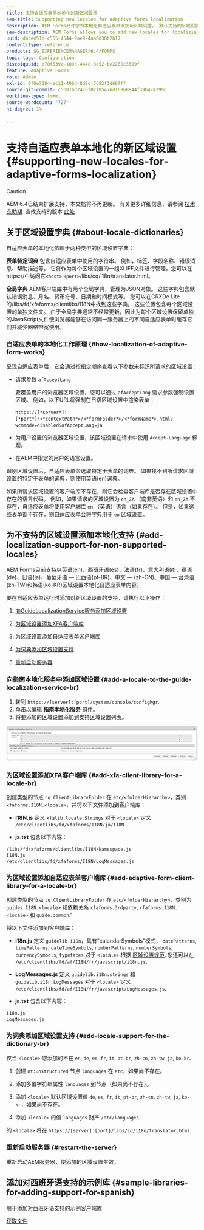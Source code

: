 ```yaml
---
title: 支持自适应表单本地化的新区域设置
seo-title: Supporting new locales for adaptive forms localization
description: AEM Forms允许您为本地化自适应表单添加新区域设置。 默认支持的区域设置为英语、法语、德语和日语。
seo-description: AEM Forms allows you to add new locales for localizing adaptive forms. The supported locales by default are English, French, German, and Japanese.
uuid: d4cee51b-c555-4544-9ae9-4aa8d38b2b17
content-type: reference
products: SG_EXPERIENCEMANAGER/6.4/FORMS
topic-tags: Configuration
discoiquuid: e78f539a-109c-444c-8e52-be2260c3509f
feature: Adaptive Forms
role: Admin
exl-id: 9f0e7284-ac11-406d-8d8c-7682f1d66fff
source-git-commit: c5b816d74c6f02f85476d16868844f39b4c47996
workflow-type: tm+mt
source-wordcount: '727'
ht-degree: 1%

---
```


# 支持自适应表单本地化的新区域设置 {#supporting-new-locales-for-adaptive-forms-localization}

>[!CAUTION]
>
>AEM 6.4已结束扩展支持，本文档将不再更新。 有关更多详细信息，请参阅 [技术支助期](https://helpx.adobe.com/cn/support/programs/eol-matrix.html). 查找支持的版本 [此处](https://experienceleague.adobe.com/docs/).

## 关于区域设置字典 {#about-locale-dictionaries}

自适应表单的本地化依赖于两种类型的区域设置字典：

**表单特定词典** 包含自适应表单中使用的字符串。 例如，标签、字段名称、错误消息、帮助描述等。 它将作为每个区域设置的一组XLIFF文件进行管理，您可以在https://中访问它`<host>`:`<port>`/libs/cq/i18n/translator.html。

**全局字典** AEM客户端库中有两个全局字典，管理为JSON对象。 这些字典包含默认错误消息、月名、货币符号、日期和时间模式等。 您可以在CRXDe Lite的/libs/fd/xfaforms/clientlibs/I18N中找到这些字典。 这些位置包含每个区域设置的单独文件夹。 由于全局字典通常不经常更新，因此为每个区域设置保留单独的JavaScript文件使浏览器能够在访问同一服务器上的不同自适应表单时缓存它们并减少网络带宽使用。

### 自适应表单的本地化工作原理 {#how-localization-of-adaptive-form-works}

呈现自适应表单后，它会通过按指定顺序查看以下参数来标识所请求的区域设置：

* 请求参数 `afAcceptLang`

   要覆盖用户的浏览器区域设置，您可以通过 `afAcceptLang` 请求参数强制设置区域。 例如，以下URL将强制在日语区域设置中渲染表单：

   `https://[*server*]:[*port*]/<*contextPath*>/<*formFolder*>/<*formName*>.html?wcmmode=disabled&afAcceptLang=ja`

* 为用户设置的浏览器区域设置，该区域设置在请求中使用 `Accept-Language` 标题。

* 在AEM中指定的用户的语言设置。

识别区域设置后，自适应表单会选取特定于表单的词典。 如果找不到所请求区域设置的特定于表单的词典，则使用英语(en)词典。

如果所请求区域设置的客户端库不存在，则它会检查客户端库是否存在区域设置中存在的语言代码。 例如，如果请求的区域设置为 `en_ZA` （南非英语）和 `en_ZA` 不存在，自适应表单将使用客户端库 `en` （英语）语言（如果存在）。 但是，如果这些表单都不存在，则自适应表单会将字典用于 `en` 区域设置。

## 为不支持的区域设置添加本地化支持 {#add-localization-support-for-non-supported-locales}

AEM Forms目前支持以英语(en)、西班牙语(es)、法语(fr)、意大利语(it)、德语(de)、日语(ja)、葡萄牙语 — 巴西语(pt-BR)、中文 — (zh-CN)、中国 — 台湾语(zh-TW)和韩语(ko-KR)区域设置本地化自适应表单内容。

要在自适应表单运行时添加对新区域设置的支持，请执行以下操作：

1. [向GuideLocalizationService服务添加区域设置](/help/forms/using/supporting-new-language-localization.md#p-add-a-locale-to-the-guide-localization-service-br-p)

1. [为区域设置添加XFA客户端库](/help/forms/using/supporting-new-language-localization.md#p-add-xfa-client-library-for-a-locale-br-p)

1. [为区域设置添加自适应表单客户端库](/help/forms/using/supporting-new-language-localization.md#p-add-adaptive-form-client-library-for-a-locale-br-p)
1. [为词典添加区域设置支持](/help/forms/using/supporting-new-language-localization.md#p-add-locale-support-for-the-dictionary-br-p)
1. [重新启动服务器](/help/forms/using/supporting-new-language-localization.md#p-restart-the-server-p)

### 向指南本地化服务中添加区域设置 {#add-a-locale-to-the-guide-localization-service-br}

1. 转到 `https://[server]:[port]/system/console/configMgr`.
1. 单击以编辑 **指南本地化服务** 组件。
1. 将要添加的区域设置添加到支持区域设置列表。

![指南本地化服务](assets/configservice.png)

### 为区域设置添加XFA客户端库 {#add-xfa-client-library-for-a-locale-br}

创建类型的节点 `cq:ClientLibraryFolder` 在 `etc/<folderHierarchy>`，类别 `xfaforms.I18N.<locale>`，并将以下文件添加到客户端库：

* **I18N.js** 定义 `xfalib.locale.Strings` 对于 `<locale>` 定义 `/etc/clientlibs/fd/xfaforms/I18N/ja/I18N`.

* **js.txt** 包含以下内容：

```
/libs/fd/xfaforms/clientlibs/I18N/Namespace.js
I18N.js
/etc/clientlibs/fd/xfaforms/I18N/LogMessages.js
```

### 为区域设置添加自适应表单客户端库 {#add-adaptive-form-client-library-for-a-locale-br}

创建类型的节点 `cq:ClientLibraryFolder` 在 `etc/<folderHierarchy>`，类别为 `guides.I18N.<locale>` 和依赖关系 `xfaforms.3rdparty`, `xfaforms.I18N.<locale>` 和 `guide.common`.&quot;

将以下文件添加到客户端库：

* **i18n.js** 定义 `guidelib.i18n`，具有“calendarSymbols”模式， `datePatterns`, `timePatterns`, `dateTimeSymbols`, `numberPatterns`, `numberSymbols`, `currencySymbols`, `typefaces` 对于 `<locale>` 根据 [区域设置规范](https://helpx.adobe.com/content/dam/Adobe/specs/xfa_spec_3_3.pdf). 您还可以在 `/etc/clientlibs/fd/af/I18N/fr/javascript/i18n.js`.

* **LogMessages.js** 定义 `guidelib.i18n.strings` 和 `guidelib.i18n.LogMessages` 对于 `<locale>` 定义 `/etc/clientlibs/fd/af/I18N/fr/javascript/LogMessages.js`.

* **js.txt** 包含以下内容：

```
i18n.js
LogMessages.js
```

### 为词典添加区域设置支持 {#add-locale-support-for-the-dictionary-br}

仅当 `<locale>` 您添加的不在 `en`, `de`, `es`, `fr`, `it`, `pt-br`, `zh-cn`, `zh-tw`, `ja`, `ko-kr`.

1. 创建 `nt:unstructured` 节点 `languages` 在 `etc`，如果尚不存在。

1. 添加多值字符串属性 `languages` 到节点（如果尚不存在）。
1. 添加 `<locale>` 默认区域设置值 `de`, `es`, `fr`, `it`, `pt-br`, `zh-cn`, `zh-tw`, `ja`, `ko-kr`，如果尚不存在。

1. 添加 `<locale>` 的值 `languages` 财产 `/etc/languages`.

的 `<locale>` 将在 `https://[server]:[port]/libs/cq/i18n/translator.html`.

### 重新启动服务器 {#restart-the-server}

重新启动AEM服务器，使添加的区域设置生效。

## 添加对西班牙语支持的示例库 {#sample-libraries-for-adding-support-for-spanish}

用于添加对西班牙语支持的示例客户端库

[获取文件](assets/sample.zip)
